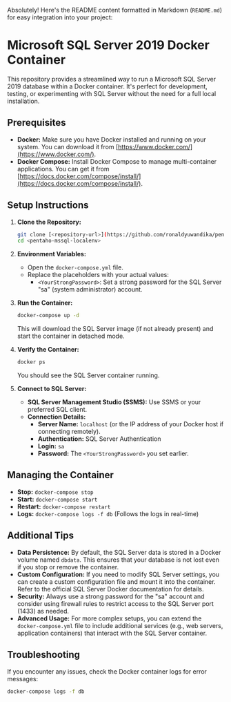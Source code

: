 Absolutely! Here's the README content formatted in Markdown (`README.md`) for easy integration into your project:

# Microsoft SQL Server 2019 Docker Container

This repository provides a streamlined way to run a Microsoft SQL Server 2019 database within a Docker container. It's perfect for development, testing, or experimenting with SQL Server without the need for a full local installation.

## Prerequisites

* **Docker:** Make sure you have Docker installed and running on your system. You can download it from [https://www.docker.com/](https://www.docker.com/).
* **Docker Compose:** Install Docker Compose to manage multi-container applications. You can get it from [https://docs.docker.com/compose/install/](https://docs.docker.com/compose/install/).

## Setup Instructions

1. **Clone the Repository:**

   ```bash
   git clone [<repository-url>](https://github.com/ronaldyuwandika/pentaho-mssql-localenv.git)
   cd <pentaho-mssql-localenv>
   ```

2. **Environment Variables:**

   * Open the `docker-compose.yml` file.
   * Replace the placeholders with your actual values:
     * `<YourStrongPassword>`: Set a strong password for the SQL Server "sa" (system administrator) account. 

3. **Run the Container:**

   ```bash
   docker-compose up -d 
   ```
   This will download the SQL Server image (if not already present) and start the container in detached mode.

4. **Verify the Container:**

   ```bash
   docker ps 
   ```

   You should see the SQL Server container running.

5. **Connect to SQL Server:**
   * **SQL Server Management Studio (SSMS):** Use SSMS or your preferred SQL client. 
   * **Connection Details:**
     * **Server Name:** `localhost` (or the IP address of your Docker host if connecting remotely).
     * **Authentication:** SQL Server Authentication
     * **Login:** `sa`
     * **Password:** The `<YourStrongPassword>` you set earlier.

## Managing the Container

* **Stop:**  `docker-compose stop`
* **Start:** `docker-compose start`
* **Restart:** `docker-compose restart`
* **Logs:** `docker-compose logs -f db` (Follows the logs in real-time)

## Additional Tips

* **Data Persistence:** By default, the SQL Server data is stored in a Docker volume named `dbdata`. This ensures that your database is not lost even if you stop or remove the container.
* **Custom Configuration:** If you need to modify SQL Server settings, you can create a custom configuration file and mount it into the container. Refer to the official SQL Server Docker documentation for details.
* **Security:** Always use a strong password for the "sa" account and consider using firewall rules to restrict access to the SQL Server port (1433) as needed.
* **Advanced Usage:** For more complex setups, you can extend the `docker-compose.yml` file to include additional services (e.g., web servers, application containers) that interact with the SQL Server container.

## Troubleshooting

If you encounter any issues, check the Docker container logs for error messages:

```bash
docker-compose logs -f db 
```